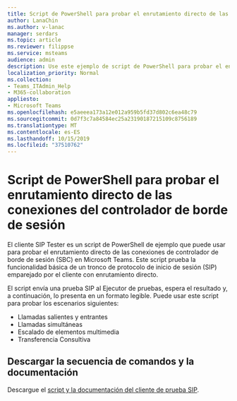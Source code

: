 ```yaml
---
title: Script de PowerShell para probar el enrutamiento directo de las conexiones del controlador de borde de sesión
author: LanaChin
ms.author: v-lanac
manager: serdars
ms.topic: article
ms.reviewer: filippse
ms.service: msteams
audience: admin
description: Use este ejemplo de script de PowerShell para probar el enrutamiento directo de las conexiones de controlador de borde de sesión en Microsoft Teams.
localization_priority: Normal
ms.collection:
- Teams_ITAdmin_Help
- M365-collaboration
appliesto:
- Microsoft Teams
ms.openlocfilehash: e5aeeea173a12e012a959b5fd37d802c6ea48c79
ms.sourcegitcommit: 0d7f3c7a84584ec25a23190187215109c8756189
ms.translationtype: MT
ms.contentlocale: es-ES
ms.lasthandoff: 10/15/2019
ms.locfileid: "37510762"
---
```

# <a name="powershell-script-to-test-direct-routing-session-border-controller-connections"></a>Script de PowerShell para probar el enrutamiento directo de las conexiones del controlador de borde de sesión

El cliente SIP Tester es un script de PowerShell de ejemplo que puede usar para probar el enrutamiento directo de las conexiones de controlador de borde de sesión (SBC) en Microsoft Teams. Este script prueba la funcionalidad básica de un tronco de protocolo de inicio de sesión (SIP) emparejado por el cliente con enrutamiento directo.

El script envía una prueba SIP al Ejecutor de pruebas, espera el resultado y, a continuación, lo presenta en un formato legible. Puede usar este script para probar los escenarios siguientes:

- Llamadas salientes y entrantes
- Llamadas simultáneas
- Escalado de elementos multimedia
- Transferencia Consultiva

## <a name="download-the-script-and-documentation"></a>Descargar la secuencia de comandos y la documentación

Descargue el [script y la documentación del cliente de prueba SIP](https://github.com/MicrosoftDocs/OfficeDocs-SkypeForBusiness/blob/live/Teams/downloads/scripts/sip-tester-client/siptesterclient.zip?raw=true).
